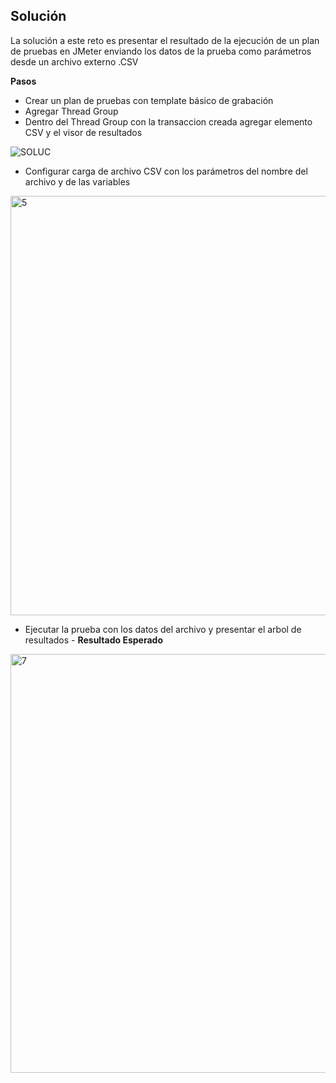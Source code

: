 ## Solución
  
La solución a este reto es presentar el resultado de la ejecución de un plan de pruebas en JMeter enviando los datos de la prueba como parámetros desde un archivo externo .CSV


**Pasos**

* Crear un plan de pruebas con template básico de grabación
* Agregar Thread Group
* Dentro del Thread Group con la transaccion creada agregar elemento CSV y el visor de resultados

![SOLUC](https://user-images.githubusercontent.com/22419786/156577172-4af2f0b5-4472-474b-9169-5a0cb7bf16f4.PNG)

* Configurar carga de archivo CSV con los parámetros del nombre del archivo y de las variables

<img width="671" alt="5" src="https://user-images.githubusercontent.com/22419786/156576790-f9c7cd9b-888c-41e1-8df9-690a266816bc.png">

* Ejecutar la prueba con los datos del archivo y presentar el arbol de resultados - **Resultado Esperado**

<img width="670" alt="7" src="https://user-images.githubusercontent.com/22419786/156576694-172b6397-3e79-4298-89be-12c99a19b2c8.png">
